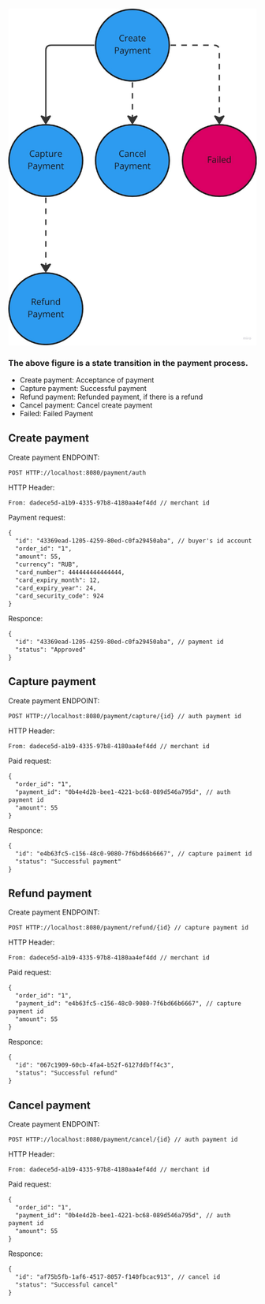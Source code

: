 ![schema.jpg](img/schema.jpg)

### The above figure is a state transition in the payment process.

* Create payment: Acceptance of payment
* Capture payment: Successful payment
* Refund payment: Refunded payment, if there is a refund
* Cancel payment: Cancel create payment
* Failed: Failed Payment

## Create payment
Create payment ENDPOINT:
```
POST HTTP://localhost:8080/payment/auth
```

HTTP Header:
```
From: dadece5d-a1b9-4335-97b8-4180aa4ef4dd // merchant id
```

Payment request:
```
{
  "id": "43369ead-1205-4259-80ed-c0fa29450aba", // buyer's id account
  "order_id": "1",
  "amount": 55,
  "currency": "RUB",
  "card_number": 444444444444444,
  "card_expiry_month": 12,
  "card_expiry_year": 24,
  "card_security_code": 924
}
```

Responce:
```
{
  "id": "43369ead-1205-4259-80ed-c0fa29450aba", // payment id
  "status": "Approved"
}
```

## Capture payment
Create payment ENDPOINT:
```
POST HTTP://localhost:8080/payment/capture/{id} // auth payment id
```

HTTP Header:
```
From: dadece5d-a1b9-4335-97b8-4180aa4ef4dd // merchant id
```

Paid request:
```
{
  "order_id": "1",
  "payment_id": "0b4e4d2b-bee1-4221-bc68-089d546a795d", // auth payment id
  "amount": 55
}
```

Responce:
```
{
  "id": "e4b63fc5-c156-48c0-9080-7f6bd66b6667", // capture paiment id
  "status": "Successful payment"
}
```

## Refund payment
Create payment ENDPOINT:
```
POST HTTP://localhost:8080/payment/refund/{id} // capture payment id
```

HTTP Header:
```
From: dadece5d-a1b9-4335-97b8-4180aa4ef4dd // merchant id
```

Paid request:
```
{
  "order_id": "1",
  "payment_id": "e4b63fc5-c156-48c0-9080-7f6bd66b6667", // capture payment id
  "amount": 55
}
```

Responce:
```
{
  "id": "067c1909-60cb-4fa4-b52f-6127ddbff4c3",
  "status": "Successful refund"
}
```

## Cancel payment
Create payment ENDPOINT:
```
POST HTTP://localhost:8080/payment/cancel/{id} // auth payment id
```

HTTP Header:
```
From: dadece5d-a1b9-4335-97b8-4180aa4ef4dd // merchant id
```

Paid request:
```
{
  "order_id": "1",
  "payment_id": "0b4e4d2b-bee1-4221-bc68-089d546a795d", // auth payment id
  "amount": 55
}
```

Responce:
```
{
  "id": "af75b5fb-1af6-4517-8057-f140fbcac913", // cancel id
  "status": "Successful cancel"
}
```